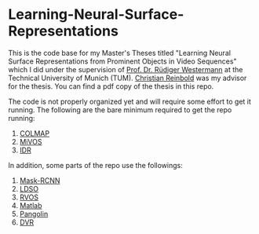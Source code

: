 # Learning-Neural-Surface-Representations
This is the code base for my Master's Theses titled "Learning Neural Surface Representations from Prominent Objects in Video Sequences" which I did under the supervision of [Prof. Dr. Rüdiger Westermann](https://www.cs.cit.tum.de/cg/people/westermann/) at the Technical University of Munich (TUM). [Christian Reinbold](https://www.cs.cit.tum.de/cg/people/reinbold/) was my advisor for the thesis. You can find a pdf copy of the thesis in this repo.

The code is not properly organized yet and will require some effort to get it running. The following are the bare minimum required to get the repo running:

1. [COLMAP](https://colmap.github.io/)
2. [MiVOS](https://github.com/hkchengrex/MiVOS/tree/MiVOS-STCN)
3. [IDR](https://github.com/lioryariv/idr)

In addition, some parts of the repo use the followings:

1. [Mask-RCNN](https://github.com/matterport/Mask_RCNN)
2. [LDSO](https://github.com/tum-vision/LDSO)
3. [RVOS](https://github.com/imatge-upc/rvos)
4. [Matlab](https://www.mathworks.com/products/matlab.html)
5. [Pangolin](https://github.com/stevenlovegrove/Pangolin)
6. [DVR](https://github.com/autonomousvision/differentiable_volumetric_rendering)
